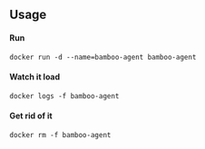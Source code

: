 Usage
-----
#### Run
```
docker run -d --name=bamboo-agent bamboo-agent
```
#### Watch it load
```
docker logs -f bamboo-agent
```
#### Get rid of it
```
docker rm -f bamboo-agent
```
